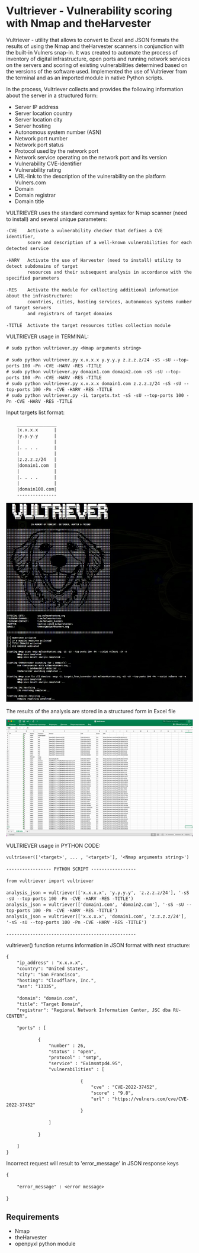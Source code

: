 # Vultriever - Vulnerability scoring with Nmap and theHarvester

Vultriever - utility that allows to convert to Excel and JSON formats the results of using the Nmap and theHarvester scanners in conjunction with the built-in Vulners snap-in. It was created to automate the process of inventory of digital infrastructure, open ports and running network services on the servers and scoring of existing vulnerabilities determined based on the versions of the software used. Implemented the use of Vultriever from the terminal and as an imported module in native Python scripts. 

In the process, Vultriever collects and provides the following information about the server in a structured form:
<ul>
<li>Server IP address</li>
<li>Server location country</li>
<li>Server location city</li>
<li>Server hosting</li>
<li>Autonomous system number (ASN)</li>
<li>Network port number</li>
<li>Network port status</li>
<li>Protocol used by the network port</li>
<li>Network service operating on the network port and its version</li>
<li>Vulnerability CVE-identifier</li>
<li>Vulnerability rating</li>
<li>URL-link to the description of the vulnerability on the platform Vulners.com</li>
<li>Domain</li>
<li>Domain registrar</li>
<li>Domain title</li>
</ul>

VULTRIEVER uses the standard command syntax for Nmap scanner (need to install) and several unique parameters:

    -CVE    Activate a vulnerability checker that defines a CVE identifier, 
            score and description of a well-known vulnerabilities for each detected service
    
    -HARV   Activate the use of Harvester (need to install) utility to detect subdomains of target 
            resources and their subsequent analysis in accordance with the specified parameters

    -RES    Activate the module for collecting additional information about the infrastructure: 
            countries, cities, hosting services, autonomous systems number of target servers
            and registrars of target domains
    
    -TITLE  Activate the target resources titles collection module    

VULTRIEVER usage in TERMINAL: 

    # sudo python vultriever.py <Nmap arguments string>
    
    # sudo python vultriever.py x.x.x.x y.y.y.y z.z.z.z/24 -sS -sU --top-ports 100 -Pn -CVE -HARV -RES -TITLE
    # sudo python vultriever.py domain1.com domain2.com -sS -sU --top-ports 100 -Pn -CVE -HARV -RES -TITLE
    # sudo python vultriever.py x.x.x.x domain1.com z.z.z.z/24 -sS -sU --top-ports 100 -Pn -CVE -HARV -RES -TITLE
    # sudo python vultriever.py -iL targets.txt -sS -sU --top-ports 100 -Pn -CVE -HARV -RES -TITLE
    
Input targets list format:
    
        _______________
        |x.x.x.x      |
        |y.y.y.y      |
        |             |
        |. . . .      |
        |             |
        |z.z.z.z/24   |
        |domain1.com  |
        |             |
        |. . . .      |
        |             |
        |domain100.com|
        ---------------

<img src="terminal.png">

The results of the analysis are stored in a structured form in Excel file

<img src="excel.png">

VULTRIEVER usage in PYTHON CODE:    

    vultriever(['<target>', ... , '<target>'], '<Nmap arguments string>')

    ----------------- PYTHON SCRIPT -----------------
    
    from vultriever import vultriever

    analysis_json = vultriever(['x.x.x.x', 'y.y.y.y', 'z.z.z.z/24'], '-sS -sU --top-ports 100 -Pn -CVE -HARV -RES -TITLE')
    analysis_json = vultriever(['domain1.com', 'domain2.com'], '-sS -sU --top-ports 100 -Pn -CVE -HARV -RES -TITLE')
    analysis_json = vultriever(['x.x.x.x', 'domain1.com', 'z.z.z.z/24'], '-sS -sU --top-ports 100 -Pn -CVE -HARV -RES -TITLE')
    
    -------------------------------------------------

vultriever() function returns information in JSON format with next structure:

    {
        "ip_address" : "x.x.x.x",
        "country": "United States",
        "city": "San Francisco",
        "hosting": "Cloudflare, Inc.",
        "asn": "13335",
        
        "domain": "domain.com",
        "title": "Target Domain",
        "registrar": "Regional Network Information Center, JSC dba RU-CENTER",

        "ports" : [
            
                {
                    "number" : 26,
                    "status" : "open",
                    "protocol" : "smtp",
                    "service" : "Eximsmtpd4.95",
                    "vulnerabilities" : [
                        
                                {
                                    "cve" : "CVE-2022-37452",
                                    "score" : "9.8",
                                    "url" : "https://vulners.com/cve/CVE-2022-37452"
                                }
                        
                    ]
                    
                }
            
        ]
    }

Incorrect request will result to 'error_message' in JSON response keys
    
    {
        
        "error_message" : <error message>
        
    }
    
## Requirements

<ul>
<li>Nmap</li>
<li>theHarvester</li>
<li>openpyxl python module</li>
</ul>